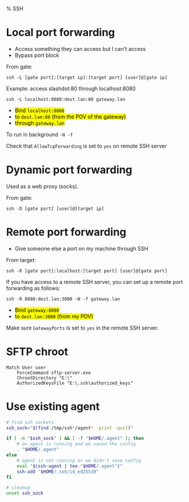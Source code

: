 % SSH

# Local port forwarding

* Access something they can access but I can't access
* Bypass port block

From gate:

```shell
ssh -L [gate port]:[target ip]:[target port] [user]@[gate ip]
```

Example: access slashdot:80  through localhost:8080

```shell
ssh -L localhost:8080:dest.lan:80 gateway.lan
```

* <mark>Bind `localhost:8080`</mark>
* <mark>to `dest.lan:80` (from the POV of the gateway)</mark>
* <mark>through `gateway.lan`</mark>

To run in background `-N -f`

Check that `AllowTcpForwarding` is set to `yes` on remote SSH server

# Dynamic port forwarding

Used as a web proxy (socks).

From gate:

```shell
ssh -D [gate port] [user]@[target ip]
```

# Remote port forwarding

* Give someone else a port on my machine through SSH

From target:

 ```shell
 ssh -R [gate port]:localhost:[target port] [user]@[gate port]
 ```
 
 If you have access to a remote SSH server, you can set up a remote port forwarding as follows:

```
ssh -R 8080:dest.lan:3000 -N -f gateway.lan
```

* <mark>Bind `gateway:8080`</mark>
* <mark>to `dest.lan:3000` (from my POV)</mark>

Make sure `GatewayPorts` is set to `yes` in the remote SSH server.

# SFTP chroot

```sshd_config
Match User user
	ForceCommand sftp-server.exe
	ChrootDirectory "E:\"
	AuthorizedKeysFile "E:\.ssh\authorized_keys"
```

# Use existing agent

```bash
# find ssh sockets
ssh_sock="$(find /tmp/ssh*/agent* -print -quit)" 

if [ -n "$ssh_sock" ] && [ -f "$HOME/.agent" ]; then
	# an agent is running and we saved the config
	. "$HOME/.agent"  
else
	# agent is not running or we didn't save config
	eval "$(ssh-agent | tee "$HOME/.agent")"  
	ssh-add "$HOME/.ssh/id_ed25519"  
fi

# cleanup
unset ssh_sock
```

